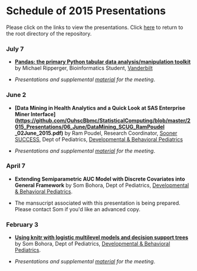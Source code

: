 Schedule of 2015 Presentations
============

Please click on the links to view the presentations. Click [here](./../) to return to the root directory of the repository.

### July 7

* **[Pandas: the primary Python tabular data analysis/manipulation toolkit](http://htmlpreview.github.io/?https://github.com/OuhscBbmc/StatisticalComputing/blob/master/2015_Presentations/07_July/Pandas.html#/)** by Michael Ripperger, Bioinformatics Student,  [Vanderbilt](http://www.vanderbilt.edu/)

* *Presentations and supplemental [material](./2015_Presentations/07_July/) for the meeting*.

### June 2
* **[Data Mining in Health Analytics and a Quick Look at SAS Enterprise Miner Interface](https://github.com/OuhscBbmc/StatisticalComputing/blob/master/2015_Presentations/06_June/DataMining_SCUG_RamPoudel _02June_2015.pdf)** by Ram Poudel, Research Coordinator, [Sooner SUCCESS](https://soonersuccess.ouhsc.edu/), Dept of Pediatrics, [Developmental & Behavioral Pediatrics](http://www.oumedicine.com/ouphysicians/child-specialties/list-of-child-specialties/developmental--behavioral-pediatrics)

* *Presentations and supplemental [material](./2015_Presentations/06_June/) for the meeting*. 

### April 7 
 * **Extending Semiparametric AUC Model with Discrete Covariates into General Framework** by Som Bohora, Dept of Pediatrics, [Developmental & Behavioral Pediatrics](http://www.oumedicine.com/ouphysicians/child-specialties/list-of-child-specialties/developmental--behavioral-pediatrics).

* The mansucript associated with this presentation is being prepared.  Please contact Som if you'd like an advanced copy.

### February 3 
 * **[Using knitr with logistic multilevel models and decision support trees](https://github.com/OuhscBbmc/StatisticalComputing/blob/master/2015_Presentations/02_February/SCUG_presentation.pdf)** by Som Bohora, Dept of Pediatrics, [Developmental & Behavioral Pediatrics](http://www.oumedicine.com/ouphysicians/child-specialties/list-of-child-specialties/developmental--behavioral-pediatrics).

 * *Presentations and supplemental [material](./02_February/) for the meeting*.

